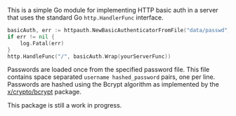 This is a simple Go module for implementing HTTP basic auth in a server that
uses the standard Go `http.HandlerFunc` interface.

```go
basicAuth, err := httpauth.NewBasicAuthenticatorFromFile("data/passwd")          
if err != nil {                                                          
    log.Fatal(err)                                                   
}               
http.HandleFunc("/", basicAuth.Wrap(yourServerFunc))
```

Passwords are loaded once from the specified password file. This file contains
space separated `username hashed_password` pairs, one per line. Passwords are
hashed using the Bcrypt algorithm as implemented by the
[x/crypto/bcrypt](https://pkg.go.dev/golang.org/x/crypto/bcrypt) package.

This package is still a work in progress.

